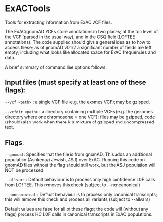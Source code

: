 # ExACTools
Tools for extracting information from ExAC VCF files.

The ExAC/gnomAD VCFs store annotations in two places; at the top level of the VCF (parsed in the usual way), and in the CSQ field (LOFTEE annotations). The code supplied should give a general idea as to how to access these; as of gnomAD v0.1r2 a significant number of fields are left empty, including what looks like allocated space for ExAC frequencies and data.

A brief summary of command line options follows:

Input files (must specify at least one of these flags):
-------------------------------------------------------

```--vcf <path>``` : a single VCF file (e.g. the exomes VCF); may be gzipped.

```--vcfdir <path>``` : a directory containing multiple VCFs (e.g. the genomes directory where one chromosome = one VCF); files may be gzipped, code (should) also work when there is a mixture of gzipped and uncompressed text.

Flags:
------

```--gnomad``` : Specifies that the file is from gnomAD. This adds an additional population (Ashkenazi Jewish, ASJ) over ExAC. Running this code on gnomAD files without the flag should still work, but the ASJ population will NOT be processed.

```--allvars``` : Default behaviour is to process only high confidence LOF calls from LOFTEE. This removes this check (subject to --noncanonical)

```--noncanonical``` : Default behaviour is to process only canonical transcripts; this will remove this check and process all variants (subject to --allvars)

Default values are false for all of these flags; the code will (without any flags) process HC LOF calls in canonical transcripts in ExAC populations.
